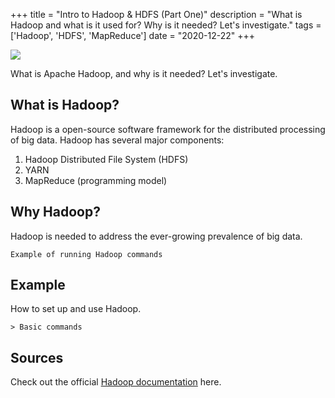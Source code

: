 +++
title = "Intro to Hadoop & HDFS (Part One)"
description = "What is Hadoop and what is it used for? Why is it needed? Let's investigate."
tags = ['Hadoop', 'HDFS', 'MapReduce']
date = "2020-12-22"
+++

![](/../images/hadoop-logo.png)

What is Apache Hadoop, and why is it needed? Let's investigate.


## What is Hadoop?

Hadoop is a open-source software framework for the distributed processing of big data. Hadoop has several major components:

1. Hadoop Distributed File System (HDFS)
2. YARN
3. MapReduce (programming model)


## Why Hadoop?

Hadoop is needed to address the ever-growing prevalence of big data.

```
Example of running Hadoop commands

```


## Example

How to set up and use Hadoop. 

	> Basic commands



## Sources

Check out the official [Hadoop documentation](http://hadoop.apache.org/docs/current/) here.